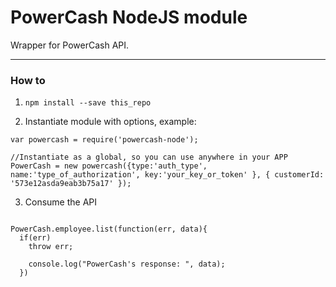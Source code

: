 # PowerCash NodeJS module

Wrapper for PowerCash API.

---

### How to

1. `npm install --save this_repo`

2. Instantiate module with options, example:

```[javascript]
var powercash = require('powercash-node');

//Instantiate as a global, so you can use anywhere in your APP
PowerCash = new powercash({type:'auth_type', name:'type_of_authorization', key:'your_key_or_token' }, { customerId: '573e12asda9eab3b75a17' });
```
3. Consume the API
```[javascript]

PowerCash.employee.list(function(err, data){
  if(err)
    throw err;

    console.log("PowerCash's response: ", data);
  })

```
